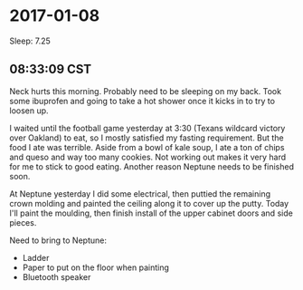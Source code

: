 2017-01-08
==========

Sleep: 7.25

## 08:33:09 CST

Neck hurts this morning. Probably need to be sleeping on my back. Took some ibuprofen and going to take a hot shower once it kicks in to try to loosen up.

I waited until the football game yesterday at 3:30 (Texans wildcard victory over Oakland) to eat, so I mostly satisfied my fasting requirement. But the food I ate was terrible. Aside from a bowl of kale soup, I ate a ton of chips and queso and way too many cookies. Not working out makes it very hard for me to stick to good eating. Another reason Neptune needs to be finished soon.

At Neptune yesterday I did some electrical, then puttied the remaining crown molding and painted the ceiling along it to cover up the putty. Today I'll paint the moulding, then finish install of the upper cabinet doors and side pieces.

Need to bring to Neptune:

* Ladder
* Paper to put on the floor when painting
* Bluetooth speaker